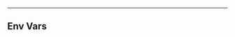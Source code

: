 <!-- Space: Projects -->
<!-- Parent: ZshRust -->
<!-- Title: EnvVars Project -->
<!-- Label: Project -->
<!-- Label: Project -->
<!-- Label: EnvVars -->
<!-- Include: disclaimer.md -->
<!-- Include: ac:toc -->

---

## Env Vars
